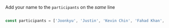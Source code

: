 
Add your name to the `participants` on the *same* line

```js

const participants = ['Joonkyu', 'Justin', 'Kevin Chin', 'Fahad Khan', 'Johnny', 'Ismail Patel', 'Cielo', 'Nigel', 'Suzuna Kimura', 'Arman Khan']

```
